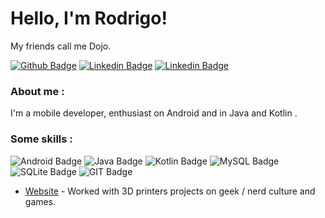 # Hello, I'm Rodrigo!
My friends call me Dojo.

[![Github Badge](https://img.shields.io/badge/GitHub-100000?style=for-the-badge&logo=github&logoColor=white&link=https://github.com/rodrigodojo)](https://github.com/rodrigodojo)
[![Linkedin Badge](https://img.shields.io/badge/LinkedIn-0077B5?style=for-the-badge&logo=linkedin&logoColor=white&link=https://www.linkedin.com/in/rodrigo-de-oliva-jorge-40922174/)](https://www.linkedin.com/in/rodrigo-de-oliva-jorge-40922174/)
[![Linkedin Badge](https://img.shields.io/badge/Facebook-1877F2?style=for-the-badge&logo=facebook&logoColor=white&link=https://www.facebook.com/rodrigo.jorge.dojo)](https://www.facebook.com/rodrigo.jorge.dojo)


### About me :
I'm a mobile developer, enthusiast on Android and in Java and Kotlin .

### Some skills :

![Android Badge](https://img.shields.io/badge/Android-3DDC84?style=for-the-badge&logo=android&logoColor=white)
![Java Badge](https://img.shields.io/badge/Java-ED8B00?style=for-the-badge&logo=java&logoColor=white)
![Kotlin Badge](https://img.shields.io/badge/Kotlin-0095D5?&style=for-the-badge&logo=kotlin&logoColor=white)
![MySQL Badge](https://img.shields.io/badge/MySQL-00000F?style=for-the-badge&logo=mysql&logoColor=white)
![SQLite Badge](https://img.shields.io/badge/SQLite-07405E?style=for-the-badge&logo=sqlite&logoColor=white)
![GIT Badge](https://img.shields.io/badge/Git-F05032?style=for-the-badge&logo=git&logoColor=white)


- [Website](https://dojogeekstore.com.br) - Worked with 3D printers projects on geek / nerd culture and games.
